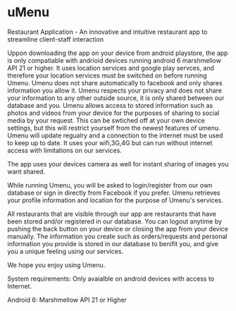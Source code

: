 # uMenu
Restaurant Application - An innovative and intuitive restaurant app to streamline client-staff interaction

Uppon downloading the app on your device from android playstore, the app is only compatiable with andrioid devices running android 6 marshmellow 
API 21 or higher.
It uses location services and google play servces, and therefore your location services must be switched on before running Umenu.
Umenu does not share automatically to facebook and only shares information you allow it.
Umenu respects your privacy and does not share your information to any other outside source, it is only shared between our database and you.
Umenu allows access to stored information such as photos and videos from your device for the purposes of sharing to social media 
by your request. This can be swtiched off at your own device settings, but this will restrict yourself from the newest features of umenu.
Umenu will update regualry and a connection to the internet must be used to keep up to date.
It uses your wifi,3G,4G but can run without internet access with limitations on our services.

The app uses your devices camera as well for instant sharing of images you want shared.

While running Umenu, you will be asked to login/register from our own database or sign in directly from Facebook if you prefer. 
Umenu retrieves your profile information and location for the purpose of Umenu's services.

All restaurants that are visible through our app are restaurants that have been stored and/or registered in our database.
You can logout anytime by pushing the back button on your device or closing the app from your device manually. 
The information you create such as orders/requests and personal information you provide is stored in our database to benifit you, and
give you a unique feeling using our services.

We hope you enjoy using Umenu.

System requirements:
Only avaialble on android devices with access to Internet.

Android 6: Marshmellow API 21 or Higher


